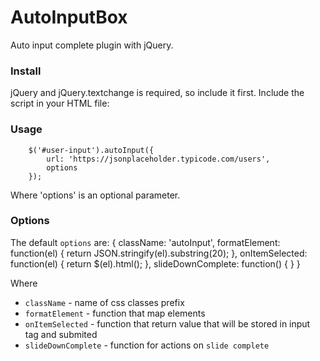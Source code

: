 # AutoInputBox
Auto input complete plugin with jQuery.

### Install
jQuery and jQuery.textchange is required, so include it first.
Include the script in your HTML file:

<script src="../auto_inputbox.js"></script>

### Usage
		$('#user-input').autoInput({
			url: 'https://jsonplaceholder.typicode.com/users',
			options
		});
		
Where 'options' is an optional parameter.

### Options
The default `options` are:
		{
			className: 'autoInput',
			formatElement: function(el) {
				return JSON.stringify(el).substring(20);
			},
			onItemSelected: function(el) {
				return $(el).html();
			},
			slideDownComplete: function() {
			}
		}
		
Where
- `className` - name of css classes prefix
- `formatElement` - function that map elements
- `onItemSelected` - function that return value that will be stored in input tag and submited
- `slideDownComplete` - function for actions on `slide complete`